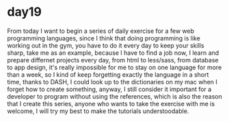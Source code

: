 # day19
From today I want to begin a series of daily exercise for a few web programming languages, since I think that doing programming is like working out in the gym, you have to do it every day to keep your skills sharp, take me as an example, because I have to find a job now, I learn and prepare differnet projects every day, from html to less/sass, from database to app design, it's really impossible for me to stay on one language for more than a week, so I kind of keep forgetting exactly the language in a short time, thanks to DASH, I could look up to the dictionaries on my mac when I forget how to create something, anyway, I still consider it important for a developer to program without using the references, which is also the reason that I create this series, anyone who wants to take the exercise with me is welcome, I will try my best to make the tutorials understoodable.
